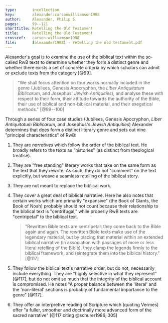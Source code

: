 ```yaml
---
type:       incollection
key:        alexander:carsonwilliamson1988
author:     Alexander, Philip S.
pages:      99--121
shorttitle: Retelling the Old Testament
title:      Retelling the Old Testament
crossref:   carson-williamson1988
file:       [alexander1988] - retelling the old testament.pdf
---
```


Alexander's goal is to examine the use of the biblical text within the so-called RwB texts to determine whether they form a distinct genre and whether there exists a set of concrete criteria by which scholars can admit or exclude texts from the category [@99].

>   "We shall focus attention on four works normally included in the genre (Jubilees, Genesis Apocryphon, the *Liber Antiquitatum Biblicarum*, and Josephus' *Jewish Antiquities*), and analyse these with respect to their form, their attitude towards the authority of the Bible, their use of biblical and non-biblical material, and their exegetical methods." [@99--100]

Through a series of four case studies (Jubilees, Genesis Apocryphon, *Liber Antiquitatum Biblicarum*, and Josephus's *Jewish Antiquities*) Alexander determines that does form a distinct literary genre and sets out nine "principal characteristics" of RwB:

1.  They are *narratives* which follow the order of the biblical text. He broadly refers to the texts as "histories" (as distinct from theological treatise).

2.  They are "free standing" literary works that take on the same form as the text that they rewrite. As such, they do not "comment" on the text explicitly, but weave a seamless retelling of the biblical story.

3.  They are not meant to replace the biblical work.

4.  They cover a great deal of biblical narrative. Here he also notes that certain works which are primarily "expansive" (the Book of Giants, the Book of Noah) probably should not count because their relationship to the biblical text is "centrifugal," while properly RwB texts are "centripetal" to the biblical text.

    >   "Rewritten Bible texts are centripetal: they come back to the Bible again and again. The rewritten Bible texts make use of the legendary material, but by placing that material within an extended biblical narrative (in association with passages of more or less literal retelling of the Bible), they clamp the legends firmly to the biblical framework, and reintegrate them into the biblical history." [@117]

5.  They follow the biblical text's narrative order, but do not, necessarily include everything. They are "highly selective in what they represent"[@117], but do not omit so much that the integrity of the biblical account is compromised. He notes "A proper balance between the 'literal' and the 'non-literal' sections is probably of fundamental importance to the genre" [@117].

6.  They offer an interpretive reading of Scripture which (quoting Vermes) offer "a fuller, smoother and doctrinally more advanced form of the sacred narrative" [@117 citing @schurer1986, 305]